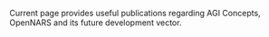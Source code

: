 Current page provides useful publications regarding AGI Concepts, OpenNARS and its future development vector.